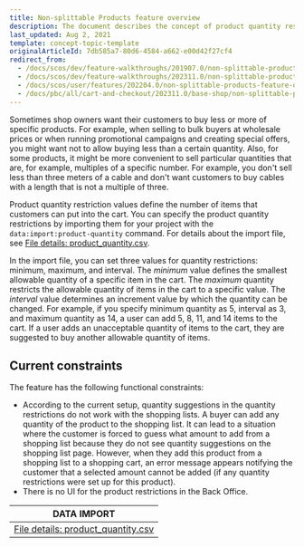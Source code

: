 ```yaml
---
title: Non-splittable Products feature overview
description: The document describes the concept of product quantity restrictions-  its types and how they can be imported
last_updated: Aug 2, 2021
template: concept-topic-template
originalArticleId: 7db585a7-80d6-4584-a662-e00d42f27cf4
redirect_from:
  - /docs/scos/dev/feature-walkthroughs/201907.0/non-splittable-products-feature-walkthrough.html  
  - /docs/scos/dev/feature-walkthroughs/202311.0/non-splittable-products-feature-walkthrough.html
  - /docs/scos/user/features/202204.0/non-splittable-products-feature-overview.html
  - /docs/pbc/all/cart-and-checkout/202311.0/base-shop/non-splittable-products-feature-overview.html
---
```



Sometimes shop owners want their customers to buy less or more of specific products. For example, when selling to bulk buyers at wholesale prices or when running promotional campaigns and creating special offers, you might want not to allow buying less than a certain quantity. Also, for some products, it might be more convenient to sell particular quantities that are, for example, multiples of a specific number. For example, you don't sell less than three meters of a cable and don't want customers to buy cables with a length that is not a multiple of three.

Product quantity restriction values define the number of items that customers can put into the cart. You can specify the product quantity restrictions by importing them for your project with the `data:import:product-quantity` command. For details about the import file, see [File details: product_quantity.csv](/docs/pbc/all/cart-and-checkout/{{site.version}}/base-shop/import-and-export-data/import-file-details-product-quantity.csv.html).

In the import file, you can set three values for quantity restrictions: minimum, maximum, and interval.
The *minimum* value defines the smallest allowable quantity of a specific item in the cart. The *maximum* quantity restricts the allowable quantity of items in the cart to a specific value. The *interval* value determines an increment value by which the quantity can be changed. For example, if you specify minimum quantity as 5, interval as 3, and maximum quantity as 14, a user can add 5, 8, 11, and 14 items to the cart. If a user adds an unacceptable quantity of items to the cart, they are suggested to buy another allowable quantity of items.

## Current constraints

The feature has the following functional constraints:
* According to the current setup, quantity suggestions in the quantity restrictions do not work with the shopping lists. A buyer can add any quantity of the product to the shopping list. It can lead to a situation where the customer is forced to guess what amount to add from a shopping list because they do not see quantity suggestions on the shopping list page. However, when they add this product from a shopping list to a shopping cart, an error message appears notifying the customer that a selected amount cannot be added (if any quantity restrictions were set up for this product).
* There is no UI for the product restrictions in the Back Office.

| DATA IMPORT |
|---------|
|[File details: product_quantity.csv](/docs/pbc/all/cart-and-checkout/{{site.version}}/base-shop/import-and-export-data/import-file-details-product-quantity.csv.html) |
